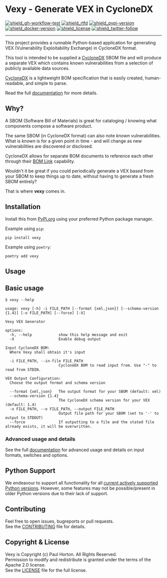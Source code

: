 # Vexy - Generate VEX in CycloneDX

[![shield_gh-workflow-test]][link_gh-workflow-test]
[![shield_rtfd]][link_rtfd]
[![shield_pypi-version]][link_pypi]
[![shield_docker-version]][link_docker]
[![shield_license]][license_file]
[![shield_twitter-follow]][link_twitter]

----

This project provides a runnable Python-based application for generating VEX (Vulnerability Exploitability Exchange) in
CycloneDX format.

This tool is intended to be supplied a [CycloneDX](https://cyclonedx.org/) SBOM file and will produce a separate VEX
which contains known vulnerabilities from a selection of publicly available data sources.

[CycloneDX](https://cyclonedx.org/) is a lightweight BOM specification that is easily created, human-readable, and simple to parse.

Read the full [documentation][link_rtfd] for more details.

## Why?

A SBOM (Software Bill of Materials) is great for cataloging / knowing what components compose a software product.

The same SBOM (in CycloneDX format) can also note _known_ vulnerabilities. What is _known_ is for a given point 
in time - and will change as new vulnerabilities are discovered or disclosed.

CycloneDX allows for separate BOM documents to reference each other through their 
[BOM Link](https://cyclonedx.org/capabilities/bomlink/) capability.

Wouldn't it be great if you could periodically generate a VEX based from your SBOM to keep things up to date, 
without having to generate a fresh SBOM entirely?

That is where **vexy** comes in.

## Installation

Install this from [PyPi.org][link_pypi] using your preferred Python package manager.

Example using `pip`:

```shell
pip install vexy
```

Example using `poetry`:

```shell
poetry add vexy
```

## Usage

## Basic usage

```text
$ vexy --help

usage: vexy [-h] -i FILE_PATH [--format {xml,json}] [--schema-version {1.4}] [-o FILE_PATH] [--force] [-X]

Vexy VEX Generator

options:
  -h, --help            show this help message and exit
  -X                    Enable debug output

Input CycloneDX BOM:
  Where Vexy shall obtain it's input

  -i FILE_PATH, --in-file FILE_PATH
                        CycloneDX BOM to read input from. Use "-" to read from STDIN.

VEX Output Configuration:
  Choose the output format and schema version

  --format {xml,json}   The output format for your SBOM (default: xml)
  --schema-version {1.4}
                        The CycloneDX schema version for your VEX (default: 1.4)
  -o FILE_PATH, --o FILE_PATH, --output FILE_PATH
                        Output file path for your SBOM (set to '-' to output to STDOUT)
  --force               If outputting to a file and the stated file already exists, it will be overwritten.

```

### Advanced usage and details

See the full [documentation][link_rtfd] for advanced usage and details on input formats, switches and options.

## Python Support

We endeavour to support all functionality for all [current actively supported Python versions](https://www.python.org/downloads/).
However, some features may not be possible/present in older Python versions due to their lack of support.

## Contributing

Feel free to open issues, bugreports or pull requests.  
See the [CONTRIBUTING][contributing_file] file for details.

## Copyright & License

Vexy is Copyright (c) Paul Horton. All Rights Reserved.  
Permission to modify and redistribute is granted under the terms of the Apache 2.0 license.  
See the [LICENSE][license_file] file for the full license.

[license_file]: https://github.com/madpah/vexy/blob/master/LICENSE
[contributing_file]: https://github.com/madpah/vexy/blob/master/CONTRIBUTING.md
[link_rtfd]: https://vexy.readthedocs.io/

[shield_gh-workflow-test]: https://img.shields.io/github/actions/workflow/status/madpah/vexy/python.yml?branch=main "build"
[shield_rtfd]: https://img.shields.io/readthedocs/vexy?logo=readthedocs&logoColor=white
[shield_pypi-version]: https://img.shields.io/pypi/v/vexy?logo=Python&logoColor=white&label=PyPI "PyPI"
[shield_docker-version]: https://img.shields.io/docker/v/madpah/vexy?logo=docker&logoColor=white&label=docker "docker"
[shield_license]: https://img.shields.io/github/license/madpah/vexy?logo=open%20source%20initiative&logoColor=white "license"
[shield_twitter-follow]: https://img.shields.io/badge/Twitter-follow-blue?logo=Twitter&logoColor=white "twitter follow"
[link_gh-workflow-test]: https://github.com/madpah/vexy/actions/workflows/python.yml?query=branch%3Amaster
[link_pypi]: https://pypi.org/project/vexy/
[link_docker]: https://hub.docker.com/r/madpah/vexy
[link_twitter]: https://twitter.com/madpah
